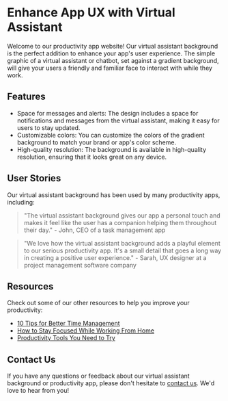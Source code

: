 <!--font:Poppins-->

# Enhance App UX with Virtual Assistant

Welcome to our productivity app website! Our virtual assistant background is the perfect addition to enhance your app's user experience. The simple graphic of a virtual assistant or chatbot, set against a gradient background, will give your users a friendly and familiar face to interact with while they work.

## Features
- Space for messages and alerts: The design includes a space for notifications and messages from the virtual assistant, making it easy for users to stay updated.
- Customizable colors: You can customize the colors of the gradient background to match your brand or app's color scheme.
- High-quality resolution: The background is available in high-quality resolution, ensuring that it looks great on any device.

## User Stories
Our virtual assistant background has been used by many productivity apps, including:

> "The virtual assistant background gives our app a personal touch and makes it feel like the user has a companion helping them throughout their day." - John, CEO of a task management app

> "We love how the virtual assistant background adds a playful element to our serious productivity app. It's a small detail that goes a long way in creating a positive user experience." - Sarah, UX designer at a project management software company

## Resources
Check out some of our other resources to help you improve your productivity:
- [10 Tips for Better Time Management](#time-management-tips)
- [How to Stay Focused While Working From Home](#focus-tips)
- [Productivity Tools You Need to Try](#productivity-tools)

## Contact Us
If you have any questions or feedback about our virtual assistant background or productivity app, please don't hesitate to [contact us](#contact). We'd love to hear from you!

<!--

Write me content for website with wallpaper which alt text is:

"A wallpaper with a simple graphic of a virtual assistant or chatbot, with space for messages and alerts, set against a gradient background."

The name/title of the page should not be 1:1 copy of the alt text but rather a real content of the website which is using this wallpaper.

- Use markdown format 
- Start with heading
- Heading should be short and concise
- The content should look like a real website 
- The website should not be about the wallpaper, wallpaper is just a related background
- Heading should be contain work "wallpaper" or "background"
- Include real sections like references, contact, user stories, etc. use things relevant to the page purpose.
- Feel free to use structure like headings, bullets, numbering, blockquotes, paragraphs, horizontal lines, etc.
- You can use formatting like bold or _italic_
- You can include UTF-8 emojis
- Links should be only #hash anchors (and you can refer to the document itself)
- Do not include images


---


# Virtual Assistant Background for Your Productivity App

Welcome to our productivity app website! Our virtual assistant wallpaper is the perfect background for your app's dashboard. The simple graphic of a virtual assistant or chatbot will give your users a friendly and familiar face to interact with, while the gradient background provides a modern touch.

## Features
- Space for messages and alerts: The design includes a space for notifications and messages from the virtual assistant, making it easy for users to stay updated.
- Customizable colors: You can customize the colors of the gradient background to match your brand or app's color scheme.
- High-quality resolution: The wallpaper is available in high-quality resolution, ensuring that it looks great on any device.

## User Stories
Our virtual assistant wallpaper has been used by many productivity apps, including:

> "The virtual assistant wallpaper gives our app a personal touch and makes it feel like the user has a companion helping them throughout their day." - John, CEO of a task management app

> "We love how the virtual assistant wallpaper adds a playful element to our serious productivity app. It's a small detail that goes a long way in creating a positive user experience." - Sarah, UX designer at a project management software company

## References
Check out some of our other resources to help you improve your productivity:
- [10 Tips for Better Time Management](#time-management-tips)
- [How to Stay Focused While Working From Home](#focus-tips)
- [Productivity Tools You Need to Try](#productivity-tools)

## Contact Us
If you have any questions or feedback about our virtual assistant wallpaper or productivity app, please don't hesitate to [contact us](#contact). We'd love to hear from you!


---


Heading is too long, rewrite whole content.


---


# Boost Your Productivity with a Virtual Assistant Wallpaper

Welcome to our productivity app website! Our virtual assistant wallpaper is the perfect background to enhance your app's dashboard. The simple graphic of a virtual assistant or chatbot, set against a gradient background, will give your users a friendly and familiar face to interact with while they work.

## Features
- Space for messages and alerts: The design includes a space for notifications and messages from the virtual assistant, making it easy for users to stay updated.
- Customizable colors: You can customize the colors of the gradient background to match your brand or app's color scheme.
- High-quality resolution: The wallpaper is available in high-quality resolution, ensuring that it looks great on any device.

## User Stories
Our virtual assistant wallpaper has been used by many productivity apps, including:

> "The virtual assistant wallpaper gives our app a personal touch and makes it feel like the user has a companion helping them throughout their day." - John, CEO of a task management app

> "We love how the virtual assistant wallpaper adds a playful element to our serious productivity app. It's a small detail that goes a long way in creating a positive user experience." - Sarah, UX designer at a project management software company

## Resources
Check out some of our other resources to help you improve your productivity:
- [10 Tips for Better Time Management](#time-management-tips)
- [How to Stay Focused While Working From Home](#focus-tips)
- [Productivity Tools You Need to Try](#productivity-tools)

## Contact Us
If you have any questions or feedback about our virtual assistant wallpaper or productivity app, please don't hesitate to [contact us](#contact). We'd love to hear from you!


---


Heading should not include word "wallpaper". The website should not be about the wallpaper itself, wallpaper is just a related background, rewrite whole content.


---


# Enhance Your Productivity App with a Virtual Assistant Background

Welcome to our productivity app website! Our virtual assistant background is the perfect addition to enhance your app's dashboard. The simple graphic of a virtual assistant or chatbot, set against a gradient background, will give your users a friendly and familiar face to interact with while they work.

## Features
- Space for messages and alerts: The design includes a space for notifications and messages from the virtual assistant, making it easy for users to stay updated.
- Customizable colors: You can customize the colors of the gradient background to match your brand or app's color scheme.
- High-quality resolution: The background is available in high-quality resolution, ensuring that it looks great on any device.

## User Stories
Our virtual assistant background has been used by many productivity apps, including:

> "The virtual assistant background gives our app a personal touch and makes it feel like the user has a companion helping them throughout their day." - John, CEO of a task management app

> "We love how the virtual assistant background adds a playful element to our serious productivity app. It's a small detail that goes a long way in creating a positive user experience." - Sarah, UX designer at a project management software company

## Resources
Check out some of our other resources to help you improve your productivity:
- [10 Tips for Better Time Management](#time-management-tips)
- [How to Stay Focused While Working From Home](#focus-tips)
- [Productivity Tools You Need to Try](#productivity-tools)

## Contact Us
If you have any questions or feedback about our virtual assistant background or productivity app, please don't hesitate to [contact us](#contact). We'd love to hear from you!


---


Heading is too long, rewrite whole content.


---


# Boost Your App's User Experience with a Virtual Assistant Background

Welcome to our productivity app website! Our virtual assistant background is the perfect addition to enhance your app's user experience. The simple graphic of a virtual assistant or chatbot, set against a gradient background, will give your users a friendly and familiar face to interact with while they work.

## Features
- Space for messages and alerts: The design includes a space for notifications and messages from the virtual assistant, making it easy for users to stay updated.
- Customizable colors: You can customize the colors of the gradient background to match your brand or app's color scheme.
- High-quality resolution: The background is available in high-quality resolution, ensuring that it looks great on any device.

## User Stories
Our virtual assistant background has been used by many productivity apps, including:

> "The virtual assistant background gives our app a personal touch and makes it feel like the user has a companion helping them throughout their day." - John, CEO of a task management app

> "We love how the virtual assistant background adds a playful element to our serious productivity app. It's a small detail that goes a long way in creating a positive user experience." - Sarah, UX designer at a project management software company

## Resources
Check out some of our other resources to help you improve your productivity:
- [10 Tips for Better Time Management](#time-management-tips)
- [How to Stay Focused While Working From Home](#focus-tips)
- [Productivity Tools You Need to Try](#productivity-tools)

## Contact Us
If you have any questions or feedback about our virtual assistant background or productivity app, please don't hesitate to [contact us](#contact). We'd love to hear from you!


---


Write me a Google font which is best fitting for the website.

Pick from the list:
- Futura
- Lato
- IBM Plex Sans
- Inter
- Open Sans
- Montserrat
- Alegreya
- Orbitron
- Roboto
- Lobster
- Poppins
- Playfair Display
- Great Vibes
- Barlow Condensed
- Raleway
- Exo 2
- Dancing Script


Write just the font name nothing else.


---


Poppins

-->
